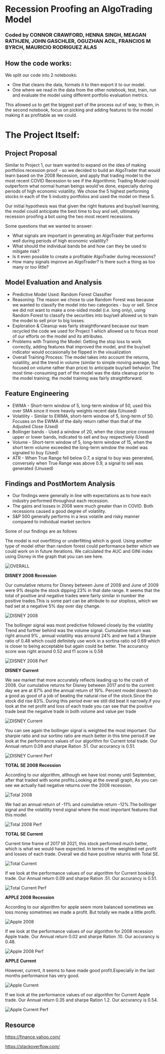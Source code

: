 # Recession Proofing an AlgoTrading Model
### Coded by CONNOR CRAWFORD, HENNA SINGH, MEAGAN RATHJEN, JOHN GASCHLER, OGUZHAN ACIL, FRANCIOS M BYRCH, MAURICIO RODRIGUEZ ALAS

## How the code works:
We split our code into 2 notebooks: 
* One that cleans the data, formats it to then export it to our model. 
* One where we read in the data from the other notebook, test, train, run and evaluate the model using different portfolio evaluation metrics. 

This allowed us to get the biggest part of the process out of way, to then, in the second notebook, focus on picking and adding features to the model making it as profitable as we could.

# The Project Itself:

## Project Proposal
Similar to Project 1, our team wanted to expand on the idea of making portfolios recession proof - so we decided to build an AlgoTrader that would learn based on the 2008 Recession, and apply that trading model to the most recent COVID Recession to see if the Algorithmic Trading Model could outperform what normal human beings would’ve done, especially during periods of high economic volatility. We chose the 5 highest performing stocks in each of the 5 industry portfolios and used the model on these 5. 

Our initial hypothesis was that given the right features and buy/sell learning, the model could anticipate the best time to buy and sell, ultimately recession proofing a bot using the two most recent recessions.

Some questions that we wanted to answer:
* What signals are important in generating an AlgoTrader that performs well during periods of high economic volatility?
* What should the individual bands be and how can they be used to mitigate risk? 
* Is it even possible to create a profitable AlgoTrader during recessions? 
* How many signals improve an AlgoTrader? Is there such a thing as too many or too little?

## Model Evaluation and Analysis 
* Predictive Model Used: Random Forest Classifier
* Reasoning: The reason we chose to use Random Forest was because we wanted to classify the model into two categories - buy or sell. Since we did not want to make a one-sided model (i.e. long only), using Random Forest to classify the securities into buy/sell allowed us to train the model to sell prior to big losses.
* Exploration & Cleanup was fairly straightforward because our team recycled the code we used for Project 1 which allowed us to focus most of our efforts on the model and its attributes. 
* Problems with Training the Model: Getting the stop loss to work correctly, adding features that improved the model, and the buy/sell indicator would occasionally be flipped in the visualization
* Overall Training Process: The model takes into account the returns, volatility, and the trend in volume (similar to simple moving average, but focused on volume rather than price) to anticipate buy/sell behavior. The most time-consuming part of the model was the data cleanup prior to the model training; the model training was fairly straightforward.  

## Feature Engineering
* EWMA - Short-term window of 5, long-term window of 50, used this over SMA since it more heavily weights recent data (Unused)
* Volatility - Similar to EWMA, short-term window of 5, long-term of 50. Focuses on the EWMA of the daily return rather than that of the Adjusted Close (Used)
* Bollinger bands - Used a window of 20, when the close price crossed upper or lower bands, indicated to sell and buy respectively (Used)
* Volume - Short-term window of 5, long-term window of 15, when the short term volume exceeded the long-term window the model was signaled to buy (Used)
* ATR - When True Range fell below 0.7, a signal to buy was generated, conversely when True Range was above 0.9, a signal to sell was generated (Unused)


## Findings and PostMortem Analysis

- Our findings were generally in line with expectations as to how each industry performed throughout each recession. 
- The gains and losses in 2008 were much greater than in COVID. Both recessions caused a good degree of volatility. 
- S&P 500 generally performs in a less volatile and risky manner compared to individual market sectors

 Some of our findings are as follows

The model is not overfitting or underfitting which is good. Using another type of model other than random forest could performance better which we could work on in future iterations. We calculated the AUC and GINI index using Disney in the graph that you can see here. 

 ![OVERALL ](https://github.com/crcrawfo1/Project2/blob/main/Photos/Project2/OVERALL.PNG)
 

  **DISNEY 2008 Recession**

  Our cumulative returns for Disney between June of 2008 and June of 2009 were 9% despite the stock dipping 23% in that date range. It seems that the total of positive and negative trades were fairly similar in number the positive trades.This is some part can be attribute to our stoploss, which we had set at a negative 5% day over day change. 

   ![DISNEY 2008](https://github.com/crcrawfo1/Project2/blob/main/Photos/Project2/DIS2008all.PNG)

  The bollinger signal was most predictive followed closely by the volatility Trend and further behind was the volume signal. Cumulative return was right around 9% , annual volatility was arround 24% and we had a Sharpie ratio of 0.48 which could definitely use work in a sortina ratio od 0.69 which is closer to being acceptable but again could be better. The accurancy score was right around 0.52 and f1 score is 0.58


   ![DISNEY 2008 Perf](https://github.com/crcrawfo1/Project2/blob/main/Photos/Project2/DIS2008Perf.PNG)

  **DISNEY Current**

  We see market that more accurately reflects leading up to the crash of 2008. Our cumulative returns for Disney between 2017 and to the current day we are at 87% and the annual return of 19%. Percent model doesn't do a good as good of a job of beating the natural rise of the stock.Since the stock did rise 83%. During this period ever we still did beat it narrowly.if you look at the net profit and loss of each trade you can see that the positive trade beat the negative trade in both volume and value per trade 
    
   ![DISNEY Current](https://github.com/crcrawfo1/Project2/blob/main/Photos/Project2/DISCurrentall.PNG)

  You can see again the bollinger signal is weighted the most important. Our sharpie ratio and our sortino ratio are much better in this time period.If we look at the performance values of our algorithm for Current total trade. Our Annual return 0.09 and sharpe Ration .51. Our accurancy is 0.51.

   
   ![DISNEY Current Perf](https://github.com/crcrawfo1/Project2/blob/main/Photos/Project2/DISCurrentPerf.PNG)
  
  **TOTAL SE 2008 Recession**

  According to our algorithm, although we have lost money until September, after that traded with some profits.Looking at the overall graph, As you can see we actually had negative returns over the 2008 recession.

   ![Total 2008](https://github.com/crcrawfo1/Project2/blob/main/Photos/Project2/TOT2008all.PNG)

  We had an annual return of -11% and cumulative return -12%.The bollinger signal and the volatility trend signal where the most important features that this model.

   ![Total 2008 Perf](https://github.com/crcrawfo1/Project2/blob/main/Photos/Project2/TOT2008Perf.PNG)
 
  **TOTAL SE Current**

  Current time frame of 2017 till 2021, this stock performed much better, which is what we would have expected. In terms of the weighted net profit and losses of each trade. Overall we did have positive returns with Total SE.

   ![Total Current](https://github.com/crcrawfo1/Project2/blob/main/Photos/Project2/TOTCurrentall.PNG)

  If we look at the performance values of our algorithm for Current booking trade. Our Annual return 0.09 and sharpe Ration .51. Our accurancy is 0.51.

   ![Total Current Perf](https://github.com/crcrawfo1/Project2/blob/main/Photos/Project2/TOTCurrentPerf.PNG)

   **APPLE 2008 Recession**
  
  According to our algorithm for apple seem more balanced sometimes we loss money sometimes we made a profit. But totally we made a little profit.

   ![Apple 2008](https://github.com/crcrawfo1/Project2/blob/main/Photos/Project2/AAPL2008.PNG) 

  If we look at the performance values of our algorithm for 2008 recession Apple trade. Our Annual return 0.02 and sharpe Ration .10. Our accurancy is 0.48.

   ![Apple 2008 Perf](https://github.com/crcrawfo1/Project2/blob/main/Photos/Project2/AAPL2008Perf.PNG)

  **APPLE Current**

  However, current, it seems to have made good profit.Especially in the last months performance has very good. 

   ![Apple Current](https://github.com/crcrawfo1/Project2/blob/main/Photos/Project2/AAPLCurrent.PNG)

  If we look at the performance values of our algorithm for Current Apple trade. Our Annual return 0.35 and sharpe Ration 1.2. Our accurancy is 0.54.

   ![Apple Current Perf](https://github.com/crcrawfo1/Project2/blob/main/Photos/Project2/AAPLCurrentPerf.PNG)


## Resource

https://finance.yahoo.com/

https://stackoverflow.com/
